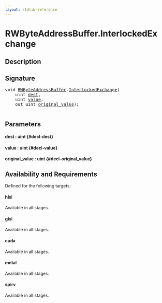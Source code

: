 ```yaml
---
layout: stdlib-reference
---
```


# RWByteAddressBuffer\.InterlockedExchange

## Description





## Signature 

<pre>
<span class="code_keyword">void</span> <a href="/stdlib-reference/types/RWByteAddressBuffer/index" class="code_type">RWByteAddressBuffer</a>.<a href="/stdlib-reference/types/RWByteAddressBuffer/InterlockedExchange">InterlockedExchange</a>(
    <span class="code_keyword">uint</span> <a href="/stdlib-reference/types/RWByteAddressBuffer/InterlockedExchange#decl-dest" class="code_param">dest</a>,
    <span class="code_keyword">uint</span> <a href="/stdlib-reference/types/RWByteAddressBuffer/InterlockedExchange#decl-value" class="code_param">value</a>,
    <span class="code_keyword">out</span> <span class="code_keyword">uint</span> <a href="/stdlib-reference/types/RWByteAddressBuffer/InterlockedExchange#decl-original_value" class="code_param">original_value</a>);

</pre>

## Parameters

#### dest  : uint {#decl-dest}
#### value  : uint {#decl-value}
#### original\_value  : uint {#decl-original_value}

## Availability and Requirements

Defined for the following targets:

#### hlsl
Available in all stages.

#### glsl
Available in all stages.

#### cuda
Available in all stages.

#### metal
Available in all stages.

#### spirv
Available in all stages.



